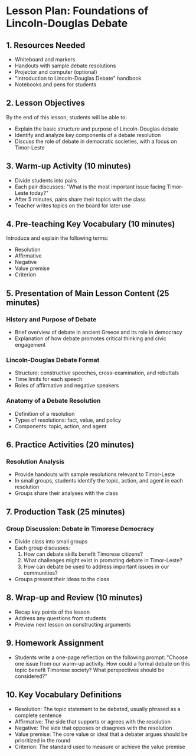 # Lesson Plan: Foundations of Lincoln-Douglas Debate

## 1. Resources Needed

- Whiteboard and markers
- Handouts with sample debate resolutions
- Projector and computer (optional)
- "Introduction to Lincoln-Douglas Debate" handbook
- Notebooks and pens for students

## 2. Lesson Objectives

By the end of this lesson, students will be able to:
- Explain the basic structure and purpose of Lincoln-Douglas debate
- Identify and analyze key components of a debate resolution
- Discuss the role of debate in democratic societies, with a focus on Timor-Leste

## 3. Warm-up Activity (10 minutes)

- Divide students into pairs
- Each pair discusses: "What is the most important issue facing Timor-Leste today?"
- After 5 minutes, pairs share their topics with the class
- Teacher writes topics on the board for later use

## 4. Pre-teaching Key Vocabulary (10 minutes)

Introduce and explain the following terms:
- Resolution
- Affirmative
- Negative
- Value premise
- Criterion

## 5. Presentation of Main Lesson Content (25 minutes)

### History and Purpose of Debate
- Brief overview of debate in ancient Greece and its role in democracy
- Explanation of how debate promotes critical thinking and civic engagement

### Lincoln-Douglas Debate Format
- Structure: constructive speeches, cross-examination, and rebuttals
- Time limits for each speech
- Roles of affirmative and negative speakers

### Anatomy of a Debate Resolution
- Definition of a resolution
- Types of resolutions: fact, value, and policy
- Components: topic, action, and agent

## 6. Practice Activities (20 minutes)

### Resolution Analysis
- Provide handouts with sample resolutions relevant to Timor-Leste
- In small groups, students identify the topic, action, and agent in each resolution
- Groups share their analyses with the class

## 7. Production Task (25 minutes)

### Group Discussion: Debate in Timorese Democracy
- Divide class into small groups
- Each group discusses:
  1. How can debate skills benefit Timorese citizens?
  2. What challenges might exist in promoting debate in Timor-Leste?
  3. How can debate be used to address important issues in our communities?
- Groups present their ideas to the class

## 8. Wrap-up and Review (10 minutes)

- Recap key points of the lesson
- Address any questions from students
- Preview next lesson on constructing arguments

## 9. Homework Assignment

- Students write a one-page reflection on the following prompt:
  "Choose one issue from our warm-up activity. How could a formal debate on this topic benefit Timorese society? What perspectives should be considered?"

## 10. Key Vocabulary Definitions

- Resolution: The topic statement to be debated, usually phrased as a complete sentence
- Affirmative: The side that supports or agrees with the resolution
- Negative: The side that opposes or disagrees with the resolution
- Value premise: The core value or ideal that a debater argues should be prioritized in the round
- Criterion: The standard used to measure or achieve the value premise